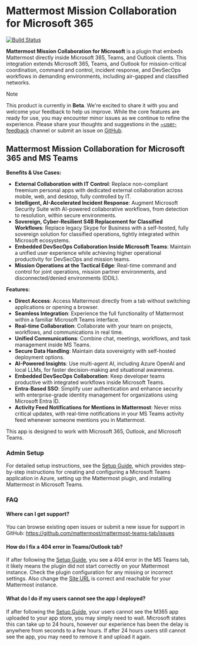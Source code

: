# Mattermost Mission Collaboration for Microsoft 365

[![Build Status](https://github.com/mattermost/mattermost-plugin-msteams-devsecops/actions/workflows/ci.yml/badge.svg)](https://github.com/mattermost/mattermost-plugin-msteams-devsecops/actions/workflows/ci.yml)

**Mattermost Mission Collaboration for Microsoft** is a plugin that embeds Mattermost directly inside Microsoft 365, Teams, and Outlook clients. This integration extends Microsoft 365, Teams, and Outlook for mission-critical coordination, command and control, incident response, and DevSecOps workflows in demanding environments, including air-gapped and classified networks. 

> [!NOTE]  
> This product is currently in **Beta**. We're excited to share it with you and welcome your feedback to help us improve. While the core features are ready for use, you may encounter minor issues as we continue to refine the experience. Please share your thoughts and suggestions in the [~user-feedback](https://community.mattermost.com/core/channels/user-feedback) channel or submit an issue on [GitHub](https://github.com/mattermost/mattermost-plugin-msteams-devsecops/issues).

## Mattermost Mission Collaboration for Microsoft 365 and MS Teams

**Benefits & Use Cases:**
- **External Collaboration with IT Control**: Replace non-compliant freemium personal apps with dedicated external collaboration across mobile, web, and desktop, fully controlled by IT.
- **Intelligent, AI-Accelerated Incident Response**: Augment Microsoft Security Suite with AI-powered collaborative workflows, from detection to resolution, within secure environments. 
- **Sovereign, Cyber-Resilient S4B Replacement for Classified Workflows**: Replace legacy Skype for Business with a self-hosted, fully sovereign solution for classified operations, tightly integrated within Microsoft ecosystems. 
- **Embedded DevSecOps Collaboration Inside Microsoft Teams**: Maintain a unified user experience while achieving higher operational productivity for DevSecOps and mission teams.
- **Mission Operations at the Tactical Edge**: Real-time command and control for joint operations, mission partner environments, and disconnected/denied environments (DDIL). 

**Features:**
- **Direct Access**: Access Mattermost directly from a tab without switching applications or opening a browser. 
- **Seamless Integration**: Experience the full functionality of Mattermost within a familiar Microsoft Teams interface. 
- **Real-time Collaboration**: Collaborate with your team on projects, workflows, and communications in real time. 
- **Unified Communications**: Combine chat, meetings, workflows, and task management inside MS Teams. 
- **Secure Data Handling**: Maintain data sovereignty with self-hosted deployment options. 
- **AI-Powered Insights**: Use multi-agent AI, including Azure OpenAI and local LLMs, for faster decision-making and situational awareness. 
- **Embedded DevSecOps Collaboration**: Keep developer teams productive with integrated workflows inside Microsoft Teams.
- **Entra-Based SSO**: Simplify user authentication and enhance security with enterprise-grade identity management for organizations using Microsoft Entra ID.
- **Activity Feed Notifications for Mentions in Mattermost**: Never miss critical updates, with real-time notifications in your MS Teams activity feed whenever someone mentions you in Mattermost.

This app is designed to work with Microsoft 365, Outlook, and Microsoft Teams.

### Admin Setup

For detailed setup instructions, see the [Setup Guide](https://docs.mattermost.com/integrate/mattermost-mission-collaboration-for-m365.html#setup), which provides step-by-step instructions for creating and configuring a Microsoft Teams application in Azure, setting up the Mattermost plugin, and installing Mattermost in Microsoft Teams.

### FAQ

#### Where can I get support?

You can browse existing open issues or submit a new issue for support in GitHub: https://github.com/mattermost/mattermost-teams-tab/issues

#### How do I fix a 404 error in Teams/Outlook tab?

If after following the [Setup Guide](https://docs.mattermost.com/integrate/mattermost-mission-collaboration-for-m365.html#setup), you see a 404 error in the MS Teams tab, it likely means the plugin did not start correctly on your Mattermost instance. Check the plugin configuration for any missing or incorrect settings. Also change the [Site URL](https://docs.mattermost.com/configure/environment-configuration-settings.html#site-url) is correct and reachable for your Mattermost instance.

#### What do I do if my users cannot see the app I deployed?

If after following the [Setup Guide](https://docs.mattermost.com/integrate/mattermost-mission-collaboration-for-m365.html#setup), your users cannot see the M365 app uploaded to your app store, you may simply need to wait. Microsoft states this can take up to 24 hours, however our experience has been the delay is anywhere from seconds to a few hours. If after 24 hours users still cannot see the app, you may need to remove it and upload it again.
